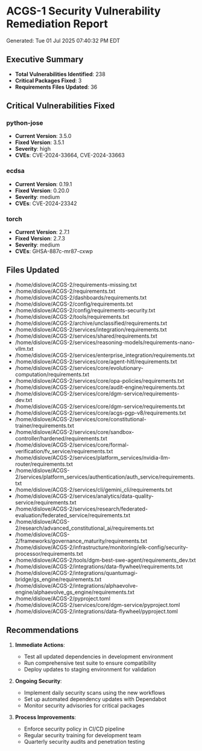 # ACGS-1 Security Vulnerability Remediation Report

<!-- Constitutional Hash: cdd01ef066bc6cf2 -->

Generated: Tue 01 Jul 2025 07:40:32 PM EDT

## Executive Summary
- **Total Vulnerabilities Identified**: 238
- **Critical Packages Fixed**: 3
- **Requirements Files Updated**: 36

## Critical Vulnerabilities Fixed
### python-jose
- **Current Version**: 3.5.0
- **Fixed Version**: 3.5.1
- **Severity**: high
- **CVEs**: CVE-2024-33664, CVE-2024-33663

### ecdsa
- **Current Version**: 0.19.1
- **Fixed Version**: 0.20.0
- **Severity**: medium
- **CVEs**: CVE-2024-23342

### torch
- **Current Version**: 2.7.1
- **Fixed Version**: 2.7.3
- **Severity**: medium
- **CVEs**: GHSA-887c-mr87-cxwp

## Files Updated
- /home/dislove/ACGS-2/requirements-missing.txt
- /home/dislove/ACGS-2/requirements.txt
- /home/dislove/ACGS-2/dashboards/requirements.txt
- /home/dislove/ACGS-2/config/requirements.txt
- /home/dislove/ACGS-2/config/requirements-security.txt
- /home/dislove/ACGS-2/tools/requirements.txt
- /home/dislove/ACGS-2/archive/unclassified/requirements.txt
- /home/dislove/ACGS-2/services/integration/requirements.txt
- /home/dislove/ACGS-2/services/shared/requirements.txt
- /home/dislove/ACGS-2/services/reasoning-models/requirements-nano-vllm.txt
- /home/dislove/ACGS-2/services/enterprise_integration/requirements.txt
- /home/dislove/ACGS-2/services/core/agent-hitl/requirements.txt
- /home/dislove/ACGS-2/services/core/evolutionary-computation/requirements.txt
- /home/dislove/ACGS-2/services/core/opa-policies/requirements.txt
- /home/dislove/ACGS-2/services/core/audit-engine/requirements.txt
- /home/dislove/ACGS-2/services/core/dgm-service/requirements-dev.txt
- /home/dislove/ACGS-2/services/core/dgm-service/requirements.txt
- /home/dislove/ACGS-2/services/core/acgs-pgp-v8/requirements.txt
- /home/dislove/ACGS-2/services/core/constitutional-trainer/requirements.txt
- /home/dislove/ACGS-2/services/core/sandbox-controller/hardened/requirements.txt
- /home/dislove/ACGS-2/services/core/formal-verification/fv_service/requirements.txt
- /home/dislove/ACGS-2/services/platform_services/nvidia-llm-router/requirements.txt
- /home/dislove/ACGS-2/services/platform_services/authentication/auth_service/requirements.txt
- /home/dislove/ACGS-2/services/cli/gemini_cli/requirements.txt
- /home/dislove/ACGS-2/services/analytics/data-quality-service/requirements.txt
- /home/dislove/ACGS-2/services/research/federated-evaluation/federated_service/requirements.txt
- /home/dislove/ACGS-2/research/advanced_constitutional_ai/requirements.txt
- /home/dislove/ACGS-2/frameworks/governance_maturity/requirements.txt
- /home/dislove/ACGS-2/infrastructure/monitoring/elk-config/security-processor/requirements.txt
- /home/dislove/ACGS-2/tools/dgm-best-swe-agent/requirements_dev.txt
- /home/dislove/ACGS-2/integrations/data-flywheel/requirements.txt
- /home/dislove/ACGS-2/integrations/quantumagi-bridge/gs_engine/requirements.txt
- /home/dislove/ACGS-2/integrations/alphaevolve-engine/alphaevolve_gs_engine/requirements.txt
- /home/dislove/ACGS-2/pyproject.toml
- /home/dislove/ACGS-2/services/core/dgm-service/pyproject.toml
- /home/dislove/ACGS-2/integrations/data-flywheel/pyproject.toml

## Recommendations
1. **Immediate Actions**:
   - Test all updated dependencies in development environment
   - Run comprehensive test suite to ensure compatibility
   - Deploy updates to staging environment for validation

2. **Ongoing Security**:
   - Implement daily security scans using the new workflows
   - Set up automated dependency updates with Dependabot
   - Monitor security advisories for critical packages

3. **Process Improvements**:
   - Enforce security policy in CI/CD pipeline
   - Regular security training for development team
   - Quarterly security audits and penetration testing
